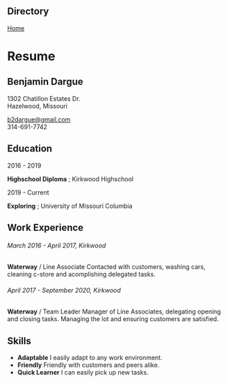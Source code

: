## Directory
[Home](https://github.com/keysor/Final/blob/main/README.md)
# Resume


Benjamin Dargue
-----------------
1302 Chatillon Estates Dr.                                                                                            
Hazelwood, Missouri

b2dargue@gmail.com                                                                                              
314-691-7742


Education
---------
2016 - 2019

**Highschool Diploma** ;
Kirkwood Highschool

2019 - Current

  **Exploring** ;
  University of Missouri Columbia
  
Work Experience
----
###### March 2016 - April 2017, Kirkwood
**Waterway** / Line Associate
Contacted with customers, washing cars, cleaning c-store and acomplishing delegated tasks.

###### April 2017 - September 2020, Kirkwood
**Waterway** / Team Leader
Manager of Line Associates, delegating opening and closing tasks. Managing the lot and ensuring customers are satisfied.

Skills
---
* **Adaptable** I easily adapt to any work environment.
* **Friendly** Friendly with customers and peers alike.
* **Quick Learner** I can easily pick up new tasks.
  

